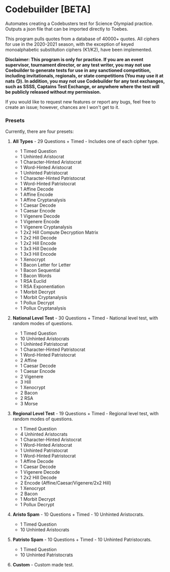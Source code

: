 # Codebuilder [BETA]
Automates creating a Codebusters test for Science Olympiad practice. Outputs a json file that can be imported directly to Toebes.

This program pulls quotes from a database of 40000+ quotes. All ciphers for use in the 2020-2021 season, with the exception of keyed monoalphabetic substitution ciphers (K1/K2), have been implemented.

**Disclaimer: This program is only for practice. If you are an event supervisor, tournament director, or any test writer, you may not use Coebuilder to generate tests for use in any sanctioned competition, including invitationals, regionals, or state competitions (You may use it at nats 😏). In addition, you may not use Codebuilder for any test exchanges, such as SSSS, Captains Test Exchange, or anywhere where the test will be publicly released without my permission.**

If you would like to request new features or report any bugs, feel free to create an issue; however, chances are I won't get to it.

### Presets ###
Currently, there are four presets:

1.  **All Types** - 29 Questions + Timed - Includes one of each cipher type.
    - 1 Timed Question
    - 1 Unhinted Aristocrat
    - 1 Character-Hinted Aristocrat
    - 1 Word-Hinted Aristocrat
    - 1 Unhinted Patristocrat
    - 1 Character-Hinted Patristocrat
    - 1 Word-Hinted Patristocrat
    - 1 Affine Decode
    - 1 Affine Encode
    - 1 Affine Cryptanalysis
    - 1 Caesar Decode
    - 1 Caesar Encode
    - 1 Vigenere Decode
    - 1 Vigenere Encode
    - 1 Vigenere Cryptanalysis
    - 1 2x2 Hill Compute Decryption Matrix
    - 1 2x2 Hill Decode
    - 1 2x2 Hill Encode
    - 1 3x3 Hill Decode
    - 1 3x3 Hill Encode
    - 1 Xenocrypt
    - 1 Bacon Letter for Letter
    - 1 Bacon Sequential
    - 1 Bacon Words
    - 1 RSA Euclid
    - 1 RSA Exponentiation
    - 1 Morbit Decrypt
    - 1 Morbit Cryptanalysis
    - 1 Pollux Decrypt
    - 1 Pollux Cryptanalysis
   
2.  **National Level Test** - 30 Questions + Timed - National level test, with random modes of questions.
    - 1 Timed Question
    - 10 Unhinted Aristocrats
    - 1 Unhinted Patristocrat
    - 1 Character-Hinted Patristocrat
    - 1 Word-Hinted Patristocrat
    - 2 Affine 
    - 1 Caesar Decode
    - 1 Caesar Encode
    - 2 Vigenere
    - 3 Hill
    - 1 Xenocrypt
    - 2 Bacon
    - 2 RSA
    - 3 Morse

3.  **Regional Level Test** - 19 Questions + Timed - Regional level test, with random modes of questions.
    - 1 Timed Question
    - 4 Unhinted Aristocrats
    - 1 Character-Hinted Aristocrat
    - 1 Word-Hinted Aristocrat
    - 1 Unhinted Patristocrat
    - 1 Word-Hinted Patristocrat
    - 1 Affine Decode
    - 1 Caesar Decode
    - 1 Vigenere Decode
    - 1 2x2 Hill Decode
    - 2 Encode (Affine/Caesar/Vigenere/2x2 Hill)
    - 1 Xenocrypt
    - 2 Bacon
    - 1 Morbit Decrypt
    - 1 Pollux Decrypt
    
4.  **Aristo Spam** - 10 Questions + Timed - 10 Unhinted Aristocrats.
    - 1 Timed Question
    - 10 Unhinted Aristocrats
    
5.  **Patristo Spam** - 10 Questions + Timed - 10 Unhinted Patristocrats.
    - 1 Timed Question
    - 10 Unhinted Patristocrats
    
6.  **Custom** - Custom made test.
